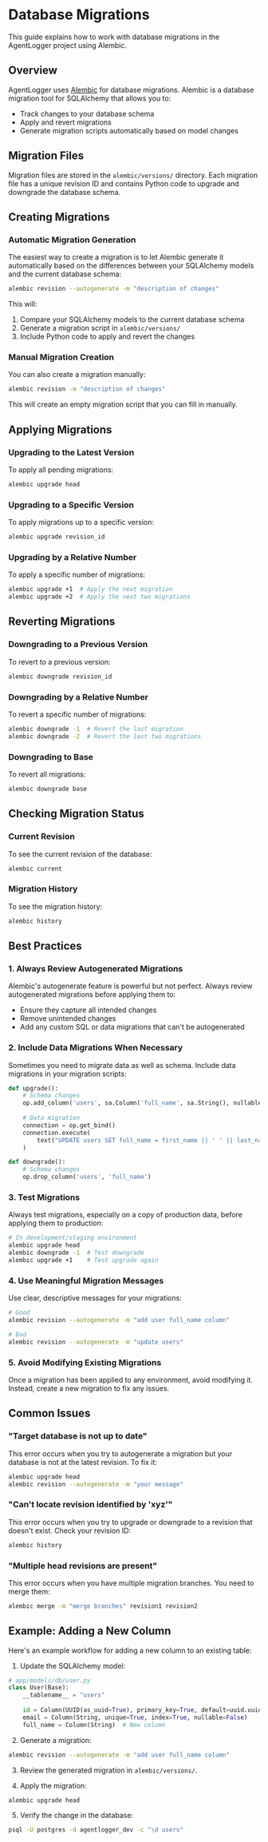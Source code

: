 # Database Migrations

This guide explains how to work with database migrations in the AgentLogger project using Alembic.

## Overview

AgentLogger uses [Alembic](https://alembic.sqlalchemy.org/) for database migrations. Alembic is a database migration tool for SQLAlchemy that allows you to:

- Track changes to your database schema
- Apply and revert migrations
- Generate migration scripts automatically based on model changes

## Migration Files

Migration files are stored in the `alembic/versions/` directory. Each migration file has a unique revision ID and contains Python code to upgrade and downgrade the database schema.

## Creating Migrations

### Automatic Migration Generation

The easiest way to create a migration is to let Alembic generate it automatically based on the differences between your SQLAlchemy models and the current database schema:

```bash
alembic revision --autogenerate -m "description of changes"
```

This will:
1. Compare your SQLAlchemy models to the current database schema
2. Generate a migration script in `alembic/versions/`
3. Include Python code to apply and revert the changes

### Manual Migration Creation

You can also create a migration manually:

```bash
alembic revision -m "description of changes"
```

This will create an empty migration script that you can fill in manually.

## Applying Migrations

### Upgrading to the Latest Version

To apply all pending migrations:

```bash
alembic upgrade head
```

### Upgrading to a Specific Version

To apply migrations up to a specific version:

```bash
alembic upgrade revision_id
```

### Upgrading by a Relative Number

To apply a specific number of migrations:

```bash
alembic upgrade +1  # Apply the next migration
alembic upgrade +2  # Apply the next two migrations
```

## Reverting Migrations

### Downgrading to a Previous Version

To revert to a previous version:

```bash
alembic downgrade revision_id
```

### Downgrading by a Relative Number

To revert a specific number of migrations:

```bash
alembic downgrade -1  # Revert the last migration
alembic downgrade -2  # Revert the last two migrations
```

### Downgrading to Base

To revert all migrations:

```bash
alembic downgrade base
```

## Checking Migration Status

### Current Revision

To see the current revision of the database:

```bash
alembic current
```

### Migration History

To see the migration history:

```bash
alembic history
```

## Best Practices

### 1. Always Review Autogenerated Migrations

Alembic's autogenerate feature is powerful but not perfect. Always review autogenerated migrations before applying them to:

- Ensure they capture all intended changes
- Remove unintended changes
- Add any custom SQL or data migrations that can't be autogenerated

### 2. Include Data Migrations When Necessary

Sometimes you need to migrate data as well as schema. Include data migrations in your migration scripts:

```python
def upgrade():
    # Schema changes
    op.add_column('users', sa.Column('full_name', sa.String(), nullable=True))
    
    # Data migration
    connection = op.get_bind()
    connection.execute(
        text("UPDATE users SET full_name = first_name || ' ' || last_name")
    )

def downgrade():
    # Schema changes
    op.drop_column('users', 'full_name')
```

### 3. Test Migrations

Always test migrations, especially on a copy of production data, before applying them to production:

```bash
# In development/staging environment
alembic upgrade head
alembic downgrade -1  # Test downgrade
alembic upgrade +1    # Test upgrade again
```

### 4. Use Meaningful Migration Messages

Use clear, descriptive messages for your migrations:

```bash
# Good
alembic revision --autogenerate -m "add user full_name column"

# Bad
alembic revision --autogenerate -m "update users"
```

### 5. Avoid Modifying Existing Migrations

Once a migration has been applied to any environment, avoid modifying it. Instead, create a new migration to fix any issues.

## Common Issues

### "Target database is not up to date"

This error occurs when you try to autogenerate a migration but your database is not at the latest revision. To fix it:

```bash
alembic upgrade head
alembic revision --autogenerate -m "your message"
```

### "Can't locate revision identified by 'xyz'"

This error occurs when you try to upgrade or downgrade to a revision that doesn't exist. Check your revision ID:

```bash
alembic history
```

### "Multiple head revisions are present"

This error occurs when you have multiple migration branches. You need to merge them:

```bash
alembic merge -m "merge branches" revision1 revision2
```

## Example: Adding a New Column

Here's an example workflow for adding a new column to an existing table:

1. Update the SQLAlchemy model:

```python
# app/models/db/user.py
class User(Base):
    __tablename__ = "users"
    
    id = Column(UUID(as_uuid=True), primary_key=True, default=uuid.uuid4)
    email = Column(String, unique=True, index=True, nullable=False)
    full_name = Column(String)  # New column
```

2. Generate a migration:

```bash
alembic revision --autogenerate -m "add user full_name column"
```

3. Review the generated migration in `alembic/versions/`.

4. Apply the migration:

```bash
alembic upgrade head
```

5. Verify the change in the database:

```bash
psql -U postgres -d agentlogger_dev -c "\d users"
``` 
